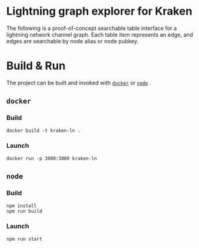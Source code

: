# Lightning graph explorer for Kraken

The following is a proof-of-concept searchable table interface for a lightning network channel graph. Each table item represents an edge, and edges are searchable by node alias or node pubkey. 

# Build & Run

The project can be built and invoked with [`docker`](#docker) or [`node`]() .

## `docker`

### Build

```
docker build -t kraken-ln .
```

### Launch

```
docker run -p 3000:3000 kraken-ln
```

## `node`

### Build

```
npm install
npm run build
```

### Launch

```
npm run start
```